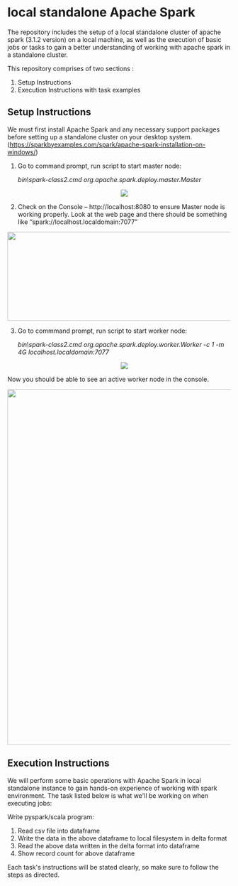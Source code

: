 # local standalone Apache Spark

The repository includes the setup of a local standalone cluster of apache spark (3.1.2 version) on a local machine, as well as the execution of basic jobs or tasks to gain a better understanding of working with apache spark in a standalone cluster.

This repository comprises of two sections : 
1. Setup Instructions
2. Execution Instructions with task examples

## Setup Instructions

We must first install Apache Spark and any necessary support packages before setting up a standalone cluster on your desktop system.
(https://sparkbyexamples.com/spark/apache-spark-installation-on-windows/)

1. Go to command prompt, run script to start master node:

    <i>bin\spark-class2.cmd org.apache.spark.deploy.master.Master</i>
    <p align="center">
      <img src="https://user-images.githubusercontent.com/96646600/175959775-d89e5d73-48d0-4d55-bdbb-e2d50ddb37ea.jpg">
    </p>
     
   
2. Check on the Console – http://localhost:8080 to ensure Master node is working properly. Look at the web page and there should be something like “spark://localhost.localdomain:7077”

<p align="center">
      <img height= "200" width = "800" src="https://user-images.githubusercontent.com/96646600/175970411-08cfb7e0-29c3-4ce1-8dd0-cc000714395e.jpg">
</p>


3. Go to commmand prompt, run script to start worker node:

    <i>bin\spark-class2.cmd org.apache.spark.deploy.worker.Worker -c 1 -m 4G localhost.localdomain:7077</i>
    <p align = "center">
        <img src = "https://user-images.githubusercontent.com/96646600/175965432-68bc7299-0a4d-49bf-9a59-54ac4f45260b.jpg">
    </p>

    
    

Now you should be able to see an active worker node in the console.
<p align="center">
      <img width="800" src="https://user-images.githubusercontent.com/96646600/175969779-a7d32428-f2c0-4757-9c15-a9a3932ddf8b.jpg">
</p>

## Execution Instructions
We will perform some basic operations with Apache Spark in local standalone instance to gain hands-on experience of working with spark environment. The task listed below is what we'll be working on when executing jobs:

Write pyspark/scala program:
1. Read csv file into dataframe
2. Write the data in the above dataframe to local filesystem in delta format
3. Read the above data written in the delta format into dataframe
4. Show record count for above dataframe


Each task's instructions will be stated clearly, so make sure to follow the steps as directed.
